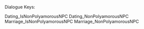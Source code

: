 Dialogue Keys:

Dating_IsNonPolyamorousNPC
Dating_NonPolyamorousNPC
Marriage_IsNonPolyamorousNPC
Marriage_NonPolyamorousNPC